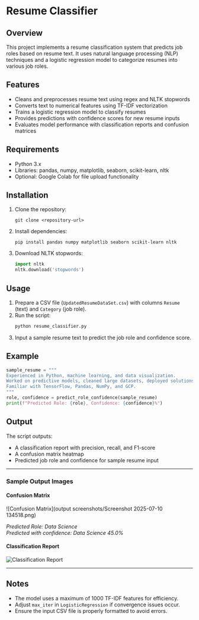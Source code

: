 # Resume Classifier

## Overview
This project implements a resume classification system that predicts job roles based on resume text. It uses natural language processing (NLP) techniques and a logistic regression model to categorize resumes into various job roles.

## Features
- Cleans and preprocesses resume text using regex and NLTK stopwords
- Converts text to numerical features using TF-IDF vectorization
- Trains a logistic regression model to classify resumes
- Provides predictions with confidence scores for new resume inputs
- Evaluates model performance with classification reports and confusion matrices

## Requirements
- Python 3.x
- Libraries: pandas, numpy, matplotlib, seaborn, scikit-learn, nltk
- Optional: Google Colab for file upload functionality

## Installation
1. Clone the repository:
   ```
   git clone <repository-url>
   ```
2. Install dependencies:
   ```
   pip install pandas numpy matplotlib seaborn scikit-learn nltk
   ```
3. Download NLTK stopwords:
   ```python
   import nltk
   nltk.download('stopwords')
   ```

## Usage
1. Prepare a CSV file (`UpdatedResumeDataSet.csv`) with columns `Resume` (text) and `Category` (job role).
2. Run the script:
   ```bash
   python resume_classifier.py
   ```
3. Input a sample resume text to predict the job role and confidence score.

## Example
```python
sample_resume = """
Experienced in Python, machine learning, and data visualization.
Worked on predictive models, cleaned large datasets, deployed solutions using Flask and cloud.
Familiar with TensorFlow, Pandas, NumPy, and GCP.
"""
role, confidence = predict_role_confidence(sample_resume)
print(f"Predicted Role: {role}, Confidence: {confidence}%")
```

## Output
The script outputs:
- A classification report with precision, recall, and F1-score
- A confusion matrix heatmap
- Predicted job role and confidence for sample resume input

---

### Sample Output Images

#### Confusion Matrix
![Confusion Matrix](output screenshots/Screenshot 2025-07-10 134518.png)

*Predicted Role: Data Science*  
*Predicted with confidence: Data Science 45.0%*

#### Classification Report
![Classification Report](output%20screenshot/classification_report.png)

---

## Notes
- The model uses a maximum of 1000 TF-IDF features for efficiency.
- Adjust `max_iter` in `LogisticRegression` if convergence issues occur.
- Ensure the input CSV file is properly formatted to avoid errors.
